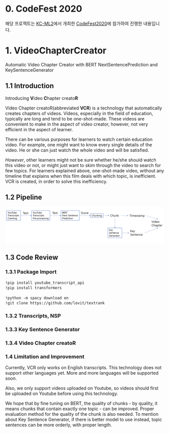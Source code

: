 # 0. CodeFest 2020
해당 프로젝트는 [KC-ML2](https://www.kc-ml2.com/)에서 개최한 [CodeFest2020](https://blog.kc-ml2.com/codefest2020/)에 참가하여 진행한 내용입니다.

# 1. VideoChapterCreator
Automatic Video Chapter Creator with BERT NextSentencePrediction and KeySentenceGenerator

## 1.1 Introduction

Introducing **V**ideo **C**hapter creato**R**

Video Chapter creatoR(abbreviated **VCR**) is a technology that automatically creates chapters of videos. Videos, especially in the field of education, typically are long and tend to be one-shot-made. These videos are convenient to make in the aspect of video creator, however, not very efficient in the aspect of learner. 

There can be various purposes for learners to watch certain education video. For example, one might want to know every single details of the video. He or she can just watch the whole video and will be satisfied. 

*However*, other learners might not be sure whether he/she should watch this video or not, or might just want to skim through the video to search for few topics. For learners explained above, one-shot-made video, without any timeline that explains when this film deals with which topic, is inefficient. VCR is created, in order to solve this inefficiency.

## 1.2 Pipeline
![pipeline img](./img/pipeline_codefest.png)

## 1.3 Code Review
### 1.3.1 Package Import
```
!pip install youtube_transcript_api
!pip install transformers

!python -m spacy download en
!git clone https://github.com/lovit/textrank
```

### 1.3.2 Transcripts, NSP
### 1.3.3 Key Sentence Generator
### 1.3.4 Video Chapter creatoR

### 1.4 Limitation and Improvement

Currently, VCR only works on English transcripts. This technology does not support other languages yet. More and more languages will be supported soon. 

Also, we only support videos uploaded on Youtube, so videos should first be uploaded on Youtube before using this technology. 

We hope that by fine tuning on BERT, the quality of chunks - by quality, it means chunks that contain exactly one topic - can be improved. Proper evaluation method for the quality of the chunk is also needed. To mention about Key Sentence Generator, if there is better model to use instead, topic sentences can be more orderly, with proper length.


